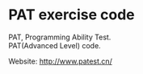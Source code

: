 PAT exercise code
===

PAT, Programming Ability Test.  
PAT(Advanced Level) code.  

Website: http://www.patest.cn/
